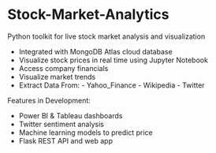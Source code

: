 # Stock-Market-Analytics
Python toolkit for live stock market analysis and visualization
- Integrated with MongoDB Atlas cloud database
- Visualize stock prices in real time using Jupyter Notebook
- Access company financials
- Visualize market trends
- Extract Data From:
            - Yahoo_Finance
            - Wikipedia 
            - Twitter

Features in Development:
- Power BI & Tableau dashboards
- Twitter sentiment analysis
- Machine learning models to predict price
- Flask REST API and web app
